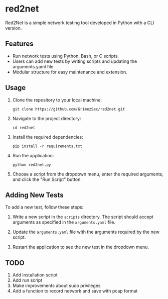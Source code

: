 # red2net

Red2Net is a simple network testing tool developed in Python with a CLI version.

## Features

- Run network tests using Python, Bash, or C scripts.
- Users can add new tests by writing scripts and updating the arguments.yaml file.
- Modular structure for easy maintenance and extension.

## Usage

1. Clone the repository to your local machine:

    ```
    git clone https://github.com/GrimezSec/red2net.git
    ```

2. Navigate to the project directory:

    ```
    cd red2net
    ```

3. Install the required dependencies:

    ```
    pip install -r requirements.txt
    ```

4. Run the application:

    ```
    python red2net.py
    ```

5. Choose a script from the dropdown menu, enter the required arguments, and click the "Run Script" button.

## Adding New Tests

To add a new test, follow these steps:

1. Write a new script in the `scripts` directory. The script should accept arguments as specified in the `arguments.yaml` file.

2. Update the `arguments.yaml` file with the arguments required by the new script.

3. Restart the application to see the new test in the dropdown menu.

## TODO
1. Add installation script
2. Add run script
3. Make improvements about sudo privileges
4. Add a function to record network and save with pcap format
